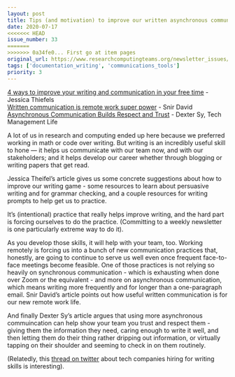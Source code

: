 ```yaml
---
layout: post
title: Tips (and motivation) to improve our written asynchronous communication
date: 2020-07-17
<<<<<<< HEAD
issue_number: 33
=======
>>>>>>> 0a34fe0... First go at item pages
original_url: https://www.researchcomputingteams.org/newsletter_issues/0033
tags: ['documentation_writing', 'communications_tools']
priority: 3
---
```


<!-- markdownlint-disable MD033 -->
<!-- markdownlint-disable MD041 -->
<!-- markdownlint-disable MD049 -->

[4 ways to improve your writing and communication in your free time](https://www.fastcompany.com/90525565/4-ways-to-improve-your-writing-and-communication-in-your-free-time) -  Jessica Thiefels<br/>
[Written communication is remote work super power](https://snir.dev/blog/remote-async-communication/) - Snir David<br/>
[Asynchronous Communication Builds Respect and Trust](https://techmanagement.life/2020/06/22/asynchronous-communication-builds-respect-and-trust/) - Dexter Sy, Tech Management Life

A lot of us in research and computing ended up here because we preferred working in math or code over writing.  But writing is an incredibly useful skill to hone — it helps us communicate with our team now, and with our stakeholders; and it helps develop our career whether through blogging or writing papers that get read.

Jessica Theifel’s article gives us some concrete suggestions about how to improve our writing game - some resources to learn about persuasive writing and for grammar checking, and a couple resources for writing prompts to help get us to practice.

It’s (intentional) practice that really helps improve writing, and the hard part is forcing ourselves to do the practice.  (Committing to a weekly newsletter is one particularly extreme way to do it).

As you develop those skills, it will help with your team, too.  Working remotely is forcing us into a bunch of new communication practices that, honestly, are going to continue to serve us well even once frequent face-to-face meetings become feasible.  One of those practices is not relying so heavily on synchronous communication - which is exhausting when done over Zoom or the equivalent - and more on asynchronous communication, which means writing more frequently and for longer than a one-paragraph email.  Snir David’s article points out how useful written communication is for our new remote work life.

And finally Dexter Sy’s article argues that using more asynchronous commuincation can help show your team you trust and respect them - giving them the information they need, caring enough to write it well, and then letting them do their thing rather dripping out information, or virtually tapping on their shoulder and seeming to check in on them routinely.

(Relatedly, this [thread on twitter](https://mobile.twitter.com/lethain/status/1278365324732030976) about tech companies hiring for writing skills is interesting).